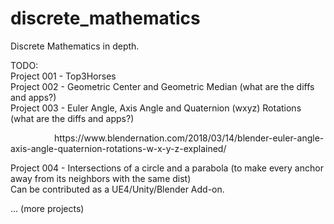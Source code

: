 # discrete_mathematics
Discrete Mathematics in depth.<br>

TODO:<br>
Project 001 - Top3Horses<br>
Project 002 - Geometric Center and Geometric Median (what are the diffs and apps?)<br>
Project 003 - Euler Angle, Axis Angle and Quaternion (wxyz) Rotations (what are the diffs and apps?)<br>
<p style="text-indent:5em;">
  https://www.blendernation.com/2018/03/14/blender-euler-angle-axis-angle-quaternion-rotations-w-x-y-z-explained/
</p>
Project 004 - Intersections of a circle and a parabola (to make every anchor away from its neighbors with the same dist)<br>
  Can be contributed as a UE4/Unity/Blender Add-on.

... (more projects)
